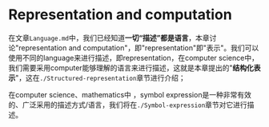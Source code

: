 # Representation and computation

在文章`Language.md`中，我们已经知道**一切“描述”都是语言**，本章讨论"representation and computation"，即"representation"即"表示"。我们可以使用不同的language来进行描述，即representation，在computer science中，我们需要采用computer能够理解的语言来进行描述，这就是本章提出的"**结构化表示**"，这在`./Structured-representation`章节进行介绍；

在computer science、mathematics中 ，symbol expression是一种非常有效的、广泛采用的描述方式/语言，我们将在`./Symbol-expression`章节对它进行描述。



